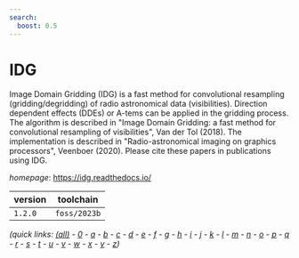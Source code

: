 ```yaml
---
search:
  boost: 0.5
---
```

# IDG

Image Domain Gridding (IDG) is a fast method for convolutional resampling (gridding/degridding) of radio astronomical data (visibilities). Direction dependent effects (DDEs) or A-tems can be applied in the gridding process. The algorithm is described in "Image Domain Gridding: a fast method for convolutional resampling of visibilities", Van der Tol (2018). The implementation is described in "Radio-astronomical imaging on graphics processors", Veenboer (2020). Please cite these papers in publications using IDG.

*homepage*: <https://idg.readthedocs.io/>

version | toolchain
--------|----------
``1.2.0`` | ``foss/2023b``


*(quick links: [(all)](../index.md) - [0](../0/index.md) - [a](../a/index.md) - [b](../b/index.md) - [c](../c/index.md) - [d](../d/index.md) - [e](../e/index.md) - [f](../f/index.md) - [g](../g/index.md) - [h](../h/index.md) - [i](../i/index.md) - [j](../j/index.md) - [k](../k/index.md) - [l](../l/index.md) - [m](../m/index.md) - [n](../n/index.md) - [o](../o/index.md) - [p](../p/index.md) - [q](../q/index.md) - [r](../r/index.md) - [s](../s/index.md) - [t](../t/index.md) - [u](../u/index.md) - [v](../v/index.md) - [w](../w/index.md) - [x](../x/index.md) - [y](../y/index.md) - [z](../z/index.md))*

